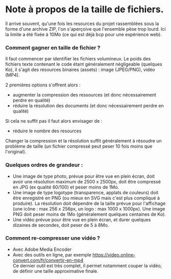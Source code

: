 # Note à propos de la taille de fichiers.

Il arrive souvent, qu'une fois les resources du projet rassemblées sous la forme d'une archive ZIP, l'on s'aperçoive que l'ensemble pèse trop lourd. Ici la limite a été fixée à 10Mo (ce qui est déjà bcp pour une expérience web).

### Comment gagner en taille de fichier ?

Il faut commencer par identifier les fichiers volumineux. Le poids des fichiers texte contenant le code étant généralement négligeable (quelques Ko), il s'agit des resources binaires (assets) : image (JPEG/PNG), vidéo (MP4).

2 premières options s'offrent alors :
- augmenter la compression des ressources (et donc nécessairement perdre en qualité)
- réduire la résolution des documents (et donc nécessairement perdre en qualité)

Si cela ne suffit pas il faut alors envisager de :
- réduire le nombre des resources

Changer la compression et la résolution suffit généralement à résoudre un problème de taille (un fichier compressé peut peser 10 fois moins que l'original).

### Quelques ordres de grandeur : 
- Une image de type photo, prévue pour être vue en plein écran, doit avoir une résolution maximum de 2500 x 2500px, doit être compressé en JPG (ex qualité 60/100) et peser moins de 1Mo.
- Une image de type logotype (transparence, applats de couleurs) doit être enregistré en PNG (ou mieux en SVG mais c'est plus compliqué à produire). La résolution doit dépendre de la taille prévue pour l'affichage (une icône : max 256 x 256px, un logo : max 1000 x 1000px). Une image PNG doit peser moins de 1Mo (généralement quelques centaines de Ko).
- Une vidéo prévue pour être vue en plein écran, et durer quelques dizaines de secondes, doit peser de 5 à 8Mo.

### Comment re-compresser une vidéo ? 
- Avec Adobe Media Encoder
- Avec des outils en ligne, par exemple https://video.online-convert.com/fr/convertir-en-mp4  
  Ce dernier outil est très complet, il permet notamment couper la vidéo, de définir une taille approximative finale.
  
